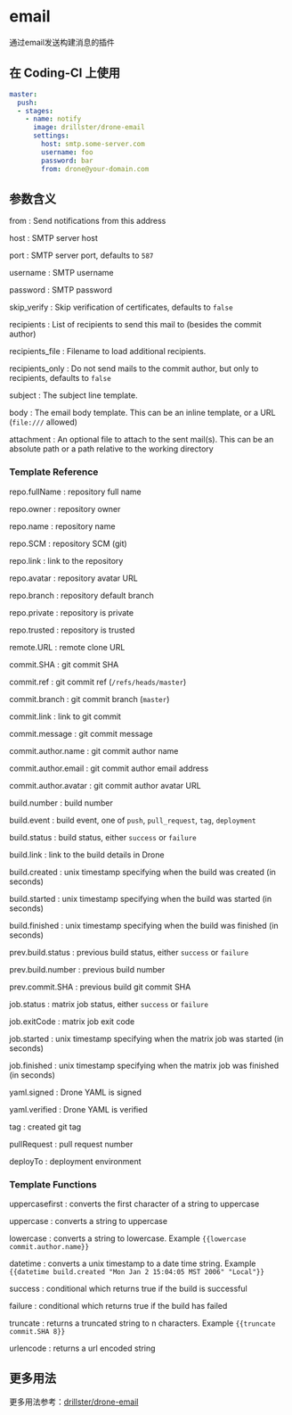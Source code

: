 # email

通过email发送构建消息的插件

## 在 Coding-CI 上使用

```yml
master:
  push:
  - stages:
    - name: notify
      image: drillster/drone-email
      settings:
        host: smtp.some-server.com
        username: foo
        password: bar
        from: drone@your-domain.com
```

## 参数含义

from
: Send notifications from this address

host
: SMTP server host

port
: SMTP server port, defaults to `587`

username
: SMTP username

password
: SMTP password

skip_verify
: Skip verification of certificates, defaults to `false`

recipients
: List of recipients to send this mail to (besides the commit author)

recipients_file
: Filename to load additional recipients.

recipients_only
: Do not send mails to the commit author, but only to recipients,
 defaults to `false`

subject
: The subject line template.

body
: The email body template. 
This can be an inline template, or a URL (`file:///` allowed)

attachment
: An optional file to attach to the sent mail(s).
This can be an absolute path or a path relative to the working directory

### Template Reference

repo.fullName
: repository full name

repo.owner
: repository owner

repo.name
: repository name

repo.SCM
: repository SCM (git)

repo.link
: link to the repository

repo.avatar
: repository avatar URL

repo.branch
: repository default branch

repo.private
: repository is private

repo.trusted
: repository is trusted

remote.URL
: remote clone URL

commit.SHA
: git commit SHA

commit.ref
: git commit ref (`/refs/heads/master`)

commit.branch
: git commit branch (`master`)

commit.link
: link to git commit

commit.message
: git commit message

commit.author.name
: git commit author name

commit.author.email
: git commit author email address

commit.author.avatar
: git commit author avatar URL

build.number
: build number

build.event
: build event, one of `push`, `pull_request`, `tag`, `deployment`

build.status
: build status, either `success` or `failure`

build.link
: link to the build details in Drone

build.created
: unix timestamp specifying when the build was created (in seconds)

build.started
: unix timestamp specifying when the build was started (in seconds)

build.finished
: unix timestamp specifying when the build was finished (in seconds)

prev.build.status
: previous build status, either `success` or `failure`

prev.build.number
: previous build number

prev.commit.SHA
: previous build git commit SHA

job.status
: matrix job status, either `success` or `failure`

job.exitCode
: matrix job exit code

job.started
: unix timestamp specifying when the matrix job was started (in seconds)

job.finished
: unix timestamp specifying when the matrix job was finished (in seconds)

yaml.signed
: Drone YAML is signed

yaml.verified
: Drone YAML is verified

tag
: created git tag

pullRequest
: pull request number

deployTo
: deployment environment

### Template Functions

uppercasefirst
: converts the first character of a string to uppercase

uppercase
: converts a string to uppercase

lowercase
: converts a string to lowercase.
Example `{{lowercase commit.author.name}}`

datetime
: converts a unix timestamp to a date time string.
Example `{{datetime build.created "Mon Jan 2 15:04:05 MST 2006" "Local"}}`

success
: conditional which returns true if the build is successful

failure
: conditional which returns true if the build has failed

truncate
: returns a truncated string to n characters.
Example `{{truncate commit.SHA 8}}`

urlencode
: returns a url encoded string

## 更多用法

更多用法参考：[drillster/drone-email](https://github.com/drillster/drone-email)
